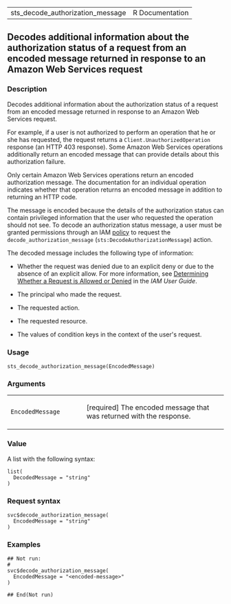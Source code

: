 <table style="width: 100%;">
<tbody>
<tr class="odd">
<td>sts_decode_authorization_message</td>
<td style="text-align: right;">R Documentation</td>
</tr>
</tbody>
</table>

## Decodes additional information about the authorization status of a request from an encoded message returned in response to an Amazon Web Services request

### Description

Decodes additional information about the authorization status of a
request from an encoded message returned in response to an Amazon Web
Services request.

For example, if a user is not authorized to perform an operation that he
or she has requested, the request returns a
`Client.UnauthorizedOperation` response (an HTTP 403 response). Some
Amazon Web Services operations additionally return an encoded message
that can provide details about this authorization failure.

Only certain Amazon Web Services operations return an encoded
authorization message. The documentation for an individual operation
indicates whether that operation returns an encoded message in addition
to returning an HTTP code.

The message is encoded because the details of the authorization status
can contain privileged information that the user who requested the
operation should not see. To decode an authorization status message, a
user must be granted permissions through an IAM
[policy](https://docs.aws.amazon.com/IAM/latest/UserGuide/access_policies.html)
to request the `decode_authorization_message`
(`sts:DecodeAuthorizationMessage`) action.

The decoded message includes the following type of information:

-   Whether the request was denied due to an explicit deny or due to the
    absence of an explicit allow. For more information, see [Determining
    Whether a Request is Allowed or
    Denied](https://docs.aws.amazon.com/IAM/latest/UserGuide/reference_policies_evaluation-logic.html#policy-eval-denyallow)
    in the *IAM User Guide*.

-   The principal who made the request.

-   The requested action.

-   The requested resource.

-   The values of condition keys in the context of the user's request.

### Usage

    sts_decode_authorization_message(EncodedMessage)

### Arguments

<table>
<colgroup>
<col style="width: 35%" />
<col style="width: 65%" />
</colgroup>
<tbody>
<tr class="odd">
<td><code
id="sts_decode_authorization_message_:_EncodedMessage">EncodedMessage</code></td>
<td><p>[required] The encoded message that was returned with the
response.</p></td>
</tr>
</tbody>
</table>

### Value

A list with the following syntax:

    list(
      DecodedMessage = "string"
    )

### Request syntax

    svc$decode_authorization_message(
      EncodedMessage = "string"
    )

### Examples

    ## Not run: 
    # 
    svc$decode_authorization_message(
      EncodedMessage = "<encoded-message>"
    )

    ## End(Not run)
